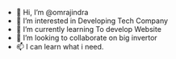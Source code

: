 - 👋 Hi, I’m @omrajindra
- 👀 I’m interested in Developing Tech Company
- 🌱 I’m currently learning To develop Website
- 💞️ I’m looking to collaborate on big invertor
- 📫 I can learn what i need.

<!---
omrajindra/omrajindra is a ✨ special ✨ repository because its `README.md` (this file) appears on your GitHub profile.
You can click the Preview link to take a look at your changes.
--->
